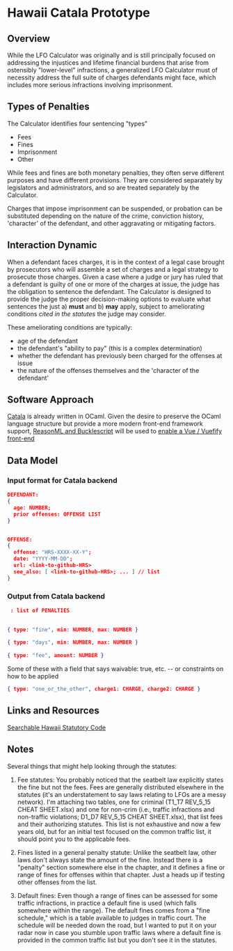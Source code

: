 # Hawaii Catala Prototype

## Overview

While the LFO Calculator was originally and is still principally focused on addressing the injustices and lifetime financial burdens that arise from ostensibly "lower-level" infractions, a generalized LFO Calculator must of necessity address the full suite of charges defendants might face, which includes more serious infractions involving imprisonment.

## Types of Penalties

The Calculator identifies four sentencing "types"

* Fees
* Fines
* Imprisonment
* Other

While fees and fines are both monetary penalties, they often serve different purposes and have different provisions. They are considered separately by legislators and administrators, and so are treated separately by the Calculator.

Charges that impose imprisonment can be suspended, or probation can be substituted depending on the nature of the crime, conviction history, 'character' of the defendant, and other aggravating or mitigating factors.

## Interaction Dynamic

When a defendant faces charges, it is in the context of a legal case brought by prosecutors who will assemble a set of charges and a legal strategy to prosecute those charges.  Given a case where a judge or jury has ruled that a defendant is guilty of one or more of the charges at issue, the judge has the obligation to sentence the defendant. The Calculator is designed to provide the judge the proper decision-making options to evaluate what sentences the just a) **must** and b) **may** apply, subject to ameliorating conditions *cited in the statutes* the judge may consider.  

These ameliorating conditions are typically:

* age of the defendant
* the defendant's "ability to pay" (this is a complex determination)
* whether the defendant has previously been charged for the offenses at issue
* the nature of the offenses themselves and the 'character of the defendant'


## Software Approach

[Catala](https://catala-lang.org) is already written in OCaml. Given the desire to preserve the OCaml language structure but provide a more modern front-end framework support, [ReasonML and Bucklescript](https://dev.to/yakimych/adding-reasonml-to-a-vue-application-1j9c) will be used to [enable a Vue / Vuefify front-end](https://lfo-calculator.github.io/vue-hi/)

## Data Model

### Input format for Catala backend

```json
DEFENDANT:
{​​​​​​​
  age: NUMBER;
  prior offenses: OFFENSE LIST
}​​​​​​​


OFFENSE:
{​​​​​​​
  offense: "HRS-XXXX-XX-Y";
  date: "YYYY-MM-DD";
  url: <link-to-github-HRS>
  see_also: [ <link-to-github-HRS>; ... ] // list
}​​​​​​​
```

### Output from Catala backend

```json
 : list of PENALTIES

    
{​​​​​​​ type: "fine", min: NUMBER, max: NUMBER }​​​​​​​
    
{​​​​​​​ type: "days", min: NUMBER, max: NUMBER }​​​​​​​
    
{​​​​​​​ type: "fee", amount: NUMBER }​​​​​​​
```

Some of these with a field that says waivable: true, etc. -- or constraints on how to be applied

```json
{​​​​​​​​​​​​​ type: "one_or_the_other", charge1: CHARGE, charge2: CHARGE }​​​​​​​​​​​​​
```
## Links and Resources

[Searchable Hawaii Statutory Code](https://sammade.github.io/aloha-io/)

## Notes

Several things that might help looking through the statutes:

1. Fee statutes: You probably noticed that the seatbelt law explicitly states the fine but not the fees. Fees are generally distributed elsewhere in the statutes (it's an understatement to say laws relating to LFOs are a messy network). I'm attaching two tables, one for criminal (T1_T7 REV_5_15 CHEAT SHEET.xlsx) and one for non-crim (i.e., traffic infractions and non-traffic violations; D1_D7 REV_5_15 CHEAT SHEET.xlsx), that list fees and their authorizing statutes. This list is not exhaustive and now a few years old, but for an initial test focused on the common traffic list, it should point you to the applicable fees.

2. Fines listed in a general penalty statute: Unlike the seatbelt law, other laws don't always state the amount of the fine. Instead there is a "penalty" section somewhere else in the chapter, and it defines a fine or range of fines for offenses within that chapter. Just a heads up if testing other offenses from the list.

3. Default fines: Even though a range of fines can be assessed for some traffic infractions, in practice a default fine is used (which falls somewhere within the range). The default fines comes from a "fine schedule," which is a table available to judges in traffic court. The schedule will be needed down the road, but I wanted to put it on your radar now in case you stumble upon traffic laws where a default fine is provided in the common traffic list but you don't see it in the statutes.

